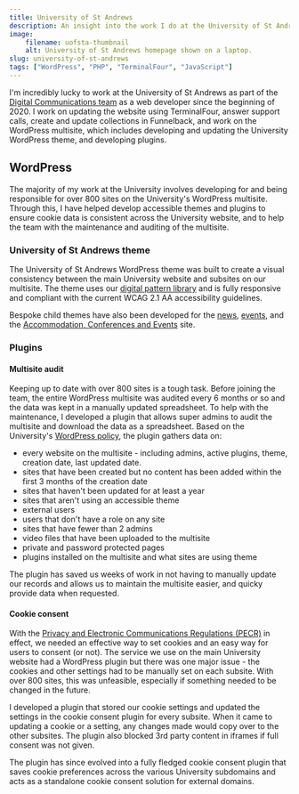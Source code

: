 ```yaml
---
title: University of St Andrews
description: An insight into the work I do at the University of St Andrews.
image:
    filename: uofsta-thumbnail
    alt: University of St Andrews homepage shown on a laptop.
slug: university-of-st-andrews
tags: ["WordPress", "PHP", "TerminalFour", "JavaScript"]
---
```


I'm incredibly lucky to work at the University of St Andrews as part of the [Digital Communications team](https://digitalcommunications.wp.st-andrews.ac.uk/) as a web developer since the beginning of 2020. I work on updating the website using TerminalFour, answer support calls, create and update collections in Funnelback, and work on the WordPress multisite, which includes developing and updating the University WordPress theme, and developing plugins.

## WordPress
The majority of my work at the University involves developing for and being responsible for over 800 sites on the University's WordPress multisite. Through this, I have helped develop accessible themes and plugins to ensure cookie data is consistent across the University website, and to help the team with the maintenance and auditing of the multisite.

### University of St Andrews theme
The University of St Andrews WordPress theme was built to create a visual consistency between the main University website and subsites on our multisite. The theme uses our [digital pattern library](https://www.st-andrews.ac.uk/dpl/) and is fully responsive and compliant with the current WCAG 2.1 AA accessibility guidelines.

Bespoke child themes have also been developed for the [news](https://news.st-andrews.ac.uk/), [events](https://events.st-andrews.ac.uk/), and the [Accommodation, Conferences and Events](https://ace.st-andrews.ac.uk/) site.

### Plugins
#### Multisite audit
Keeping up to date with over 800 sites is a tough task. Before joining the team, the entire WordPress multisite was audited every 6 months or so and the data was kept in a manually updated spreadsheet. To help with the maintenance, I developed a plugin that allows super admins to audit the multisite and download the data as a spreadsheet. Based on the University's [WordPress policy](https://www.st-andrews.ac.uk/digital-standards/policies/wordpress/), the plugin gathers data on:

- every website on the multisite - including admins, active plugins, theme, creation date, last updated date.
- sites that have been created but no content has been added within the first 3 months of the creation date
- sites that haven't been updated for at least a year
- sites that aren't using an accessible theme
- external users
- users that don't have a role on any site
- sites that have fewer than 2 admins
- video files that have been uploaded to the multisite
- private and password protected pages
- plugins installed on the multisite and what sites are using theme

The plugin has saved us weeks of work in not having to manually update our records and allows us to maintain the multisite easier, and quicky provide data when requested.

#### Cookie consent
With the [Privacy and Electronic Communications Regulations (PECR)](https://ico.org.uk/for-organisations/guide-to-pecr/) in effect, we needed an effective way to set cookies and an easy way for users to consent (or not). The service we use on the main University website had a WordPress plugin but there was one major issue - the cookies and other settings had to be manually set on each subsite. With over 800 sites, this was unfeasible, especially if something needed to be changed in the future.

I developed a plugin that stored our cookie settings and updated the settings in the cookie consent plugin for every subsite. When it came to updating a cookie or a setting, any changes made would copy over to the other subsites. The plugin also blocked 3rd party content in iframes if full consent was not given.

The plugin has since evolved into a fully fledged cookie consent plugin that saves cookie preferences across the various University subdomains and acts as a standalone cookie consent solution for external domains.
